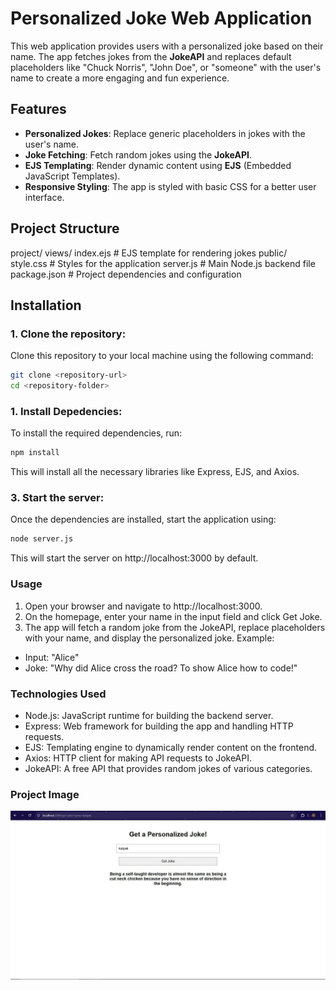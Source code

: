 # Personalized Joke Web Application

This web application provides users with a personalized joke based on their name. The app fetches jokes from the **JokeAPI** and replaces default placeholders like "Chuck Norris", "John Doe", or "someone" with the user's name to create a more engaging and fun experience.

## Features

- **Personalized Jokes**: Replace generic placeholders in jokes with the user's name.
- **Joke Fetching**: Fetch random jokes using the **JokeAPI**.
- **EJS Templating**: Render dynamic content using **EJS** (Embedded JavaScript Templates).
- **Responsive Styling**: The app is styled with basic CSS for a better user interface.

## Project Structure
project/
    views/
        index.ejs     # EJS template for rendering jokes
    public/
        style.css     # Styles for the application
    server.js         # Main Node.js backend file
    package.json      # Project dependencies and configuration

## Installation

### 1. Clone the repository:

Clone this repository to your local machine using the following command:

```bash
git clone <repository-url>
cd <repository-folder>
```

### 1. Install Depedencies:
To install the required dependencies, run:
```bash
npm install
```
This will install all the necessary libraries like Express, EJS, and Axios.

### 3. Start the server:
Once the dependencies are installed, start the application using:

```bash
node server.js
```
This will start the server on http://localhost:3000 by default.


### Usage
1. Open your browser and navigate to http://localhost:3000.
2. On the homepage, enter your name in the input field and click Get Joke.
3. The app will fetch a random joke from the JokeAPI, replace placeholders with your name, and display the personalized joke.
Example:

- Input: "Alice"
- Joke: "Why did Alice cross the road? To show Alice how to code!"

### Technologies Used
- Node.js: JavaScript runtime for building the backend server.
- Express: Web framework for building the app and handling HTTP requests.
- EJS: Templating engine to dynamically render content on the frontend.
- Axios: HTTP client for making API requests to JokeAPI.
- JokeAPI: A free API that provides random jokes of various categories.

### Project Image
![Project Image](./views/images/project-image.jpg)
